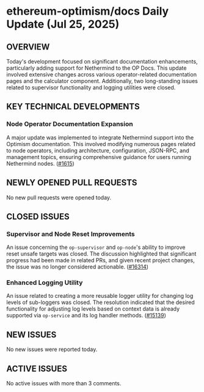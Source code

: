 # ethereum-optimism/docs Daily Update (Jul 25, 2025)
## OVERVIEW 
Today's development focused on significant documentation enhancements, particularly adding support for Nethermind to the OP Docs. This update involved extensive changes across various operator-related documentation pages and the calculator component. Additionally, two long-standing issues related to supervisor functionality and logging utilities were closed.

## KEY TECHNICAL DEVELOPMENTS

### Node Operator Documentation Expansion
A major update was implemented to integrate Nethermind support into the Optimism documentation. This involved modifying numerous pages related to node operators, including architecture, configuration, JSON-RPC, and management topics, ensuring comprehensive guidance for users running Nethermind nodes. ([#1615](https://github.com/ethereum-optimism/docs/pull/1615))

## NEWLY OPENED PULL REQUESTS
No new pull requests were opened today.

## CLOSED ISSUES

### Supervisor and Node Reset Improvements
An issue concerning the `op-supervisor` and `op-node`'s ability to improve reset unsafe targets was closed. The discussion highlighted that significant progress had been made in related PRs, and given recent project changes, the issue was no longer considered actionable. ([#16314](https://github.com/ethereum-optimism/docs/issues/16314))

### Enhanced Logging Utility
An issue related to creating a more reusable logger utility for changing log levels of sub-loggers was closed. The resolution indicated that the desired functionality for adjusting log levels based on context data is already supported via `op-service` and its log handler methods. ([#15139](https://github.com/ethereum-optimism/docs/issues/15139))

## NEW ISSUES
No new issues were reported today.

## ACTIVE ISSUES
No active issues with more than 3 comments.